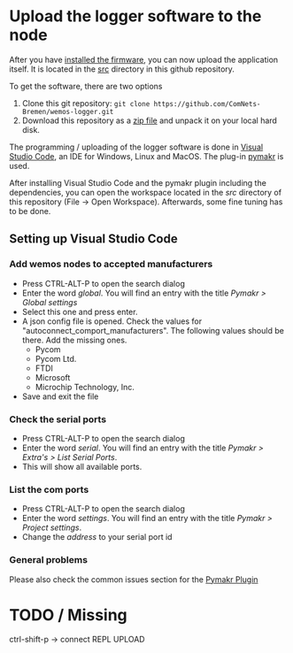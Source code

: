 # Upload the logger software to the node

After you have [installed the firmware](firmware.md), you can now upload the application itself. It is located in the [src](../src) directory in this github repository.

To get the software, there are two options

1. Clone this git repository: `git clone https://github.com/ComNets-Bremen/wemos-logger.git`
2. Download this repository as a [zip file](https://github.com/ComNets-Bremen/wemos-logger/archive/refs/heads/master.zip) and unpack it on your local hard disk.

The programming / uploading of the logger software is done in [Visual Studio Code](https://code.visualstudio.com/), an IDE for Windows, Linux and MacOS. The plug-in [pymakr](https://marketplace.visualstudio.com/items?itemName=pycom.Pymakr) is used.

After installing Visual Studio Code and the pymakr plugin including the dependencies, you can open the workspace located in the *src* directory of this repository (File -> Open Workspace). Afterwards, some fine tuning has to be done.

## Setting up Visual Studio Code

### Add wemos nodes to accepted manufacturers

- Press CTRL-ALT-P to open the search dialog
- Enter the word *global*. You will find an entry with the title *Pymakr > Global settings*
- Select this one and press enter.
- A json config file is opened. Check the values for "autoconnect_comport_manufacturers". The following values should be there. Add the missing ones.
    - Pycom
    - Pycom Ltd.
    - FTDI
    - Microsoft
    - Microchip Technology, Inc.
- Save and exit the file

### Check the serial ports

- Press CTRL-ALT-P to open the search dialog
- Enter the word *serial*. You will find an entry with the title *Pymakr > Extra's > List Serial Ports*.
- This will show all available ports.

### List the com ports

- Press CTRL-ALT-P to open the search dialog
- Enter the word *settings*. You will find an entry with the title *Pymakr > Project settings*.
- Change the *address* to your serial port id


### General problems

Please also check the common issues section for the [Pymakr Plugin](https://marketplace.visualstudio.com/items?itemName=pycom.Pymakr)


# TODO / Missing

ctrl-shift-p -> connect
REPL
UPLOAD

